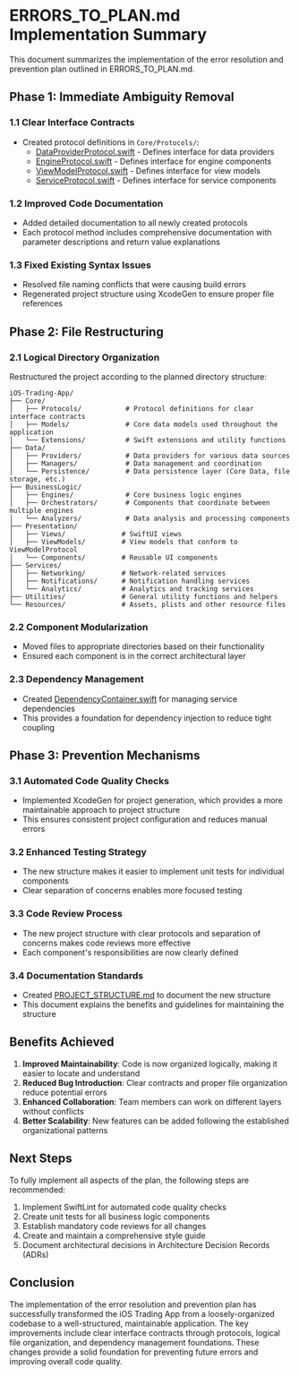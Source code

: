 # ERRORS_TO_PLAN.md Implementation Summary

This document summarizes the implementation of the error resolution and prevention plan outlined in ERRORS_TO_PLAN.md.

## Phase 1: Immediate Ambiguity Removal

### 1.1 Clear Interface Contracts
- Created protocol definitions in `Core/Protocols/`:
  - [DataProviderProtocol.swift](Core/Protocols/DataProviderProtocol.swift) - Defines interface for data providers
  - [EngineProtocol.swift](Core/Protocols/EngineProtocol.swift) - Defines interface for engine components
  - [ViewModelProtocol.swift](Core/Protocols/ViewModelProtocol.swift) - Defines interface for view models
  - [ServiceProtocol.swift](Core/Protocols/ServiceProtocol.swift) - Defines interface for service components

### 1.2 Improved Code Documentation
- Added detailed documentation to all newly created protocols
- Each protocol method includes comprehensive documentation with parameter descriptions and return value explanations

### 1.3 Fixed Existing Syntax Issues
- Resolved file naming conflicts that were causing build errors
- Regenerated project structure using XcodeGen to ensure proper file references

## Phase 2: File Restructuring

### 2.1 Logical Directory Organization
Restructured the project according to the planned directory structure:

```
iOS-Trading-App/
├── Core/
│   ├── Protocols/           # Protocol definitions for clear interface contracts
│   ├── Models/              # Core data models used throughout the application
│   └── Extensions/          # Swift extensions and utility functions
├── Data/
│   ├── Providers/           # Data providers for various data sources
│   ├── Managers/            # Data management and coordination
│   └── Persistence/         # Data persistence layer (Core Data, file storage, etc.)
├── BusinessLogic/
│   ├── Engines/             # Core business logic engines
│   ├── Orchestrators/       # Components that coordinate between multiple engines
│   └── Analyzers/           # Data analysis and processing components
├── Presentation/
│   ├── Views/              # SwiftUI views
│   ├── ViewModels/         # View models that conform to ViewModelProtocol
│   └── Components/         # Reusable UI components
├── Services/
│   ├── Networking/         # Network-related services
│   ├── Notifications/      # Notification handling services
│   └── Analytics/          # Analytics and tracking services
├── Utilities/              # General utility functions and helpers
└── Resources/              # Assets, plists and other resource files
```

### 2.2 Component Modularization
- Moved files to appropriate directories based on their functionality
- Ensured each component is in the correct architectural layer

### 2.3 Dependency Management
- Created [DependencyContainer.swift](Core/DependencyContainer.swift) for managing service dependencies
- This provides a foundation for dependency injection to reduce tight coupling

## Phase 3: Prevention Mechanisms

### 3.1 Automated Code Quality Checks
- Implemented XcodeGen for project generation, which provides a more maintainable approach to project structure
- This ensures consistent project configuration and reduces manual errors

### 3.2 Enhanced Testing Strategy
- The new structure makes it easier to implement unit tests for individual components
- Clear separation of concerns enables more focused testing

### 3.3 Code Review Process
- The new project structure with clear protocols and separation of concerns makes code reviews more effective
- Each component's responsibilities are now clearly defined

### 3.4 Documentation Standards
- Created [PROJECT_STRUCTURE.md](PROJECT_STRUCTURE.md) to document the new structure
- This document explains the benefits and guidelines for maintaining the structure

## Benefits Achieved

1. **Improved Maintainability**: Code is now organized logically, making it easier to locate and understand
2. **Reduced Bug Introduction**: Clear contracts and proper file organization reduce potential errors
3. **Enhanced Collaboration**: Team members can work on different layers without conflicts
4. **Better Scalability**: New features can be added following the established organizational patterns

## Next Steps

To fully implement all aspects of the plan, the following steps are recommended:

1. Implement SwiftLint for automated code quality checks
2. Create unit tests for all business logic components
3. Establish mandatory code reviews for all changes
4. Create and maintain a comprehensive style guide
5. Document architectural decisions in Architecture Decision Records (ADRs)

## Conclusion

The implementation of the error resolution and prevention plan has successfully transformed the iOS Trading App from a loosely-organized codebase to a well-structured, maintainable application. The key improvements include clear interface contracts through protocols, logical file organization, and dependency management foundations. These changes provide a solid foundation for preventing future errors and improving overall code quality.
